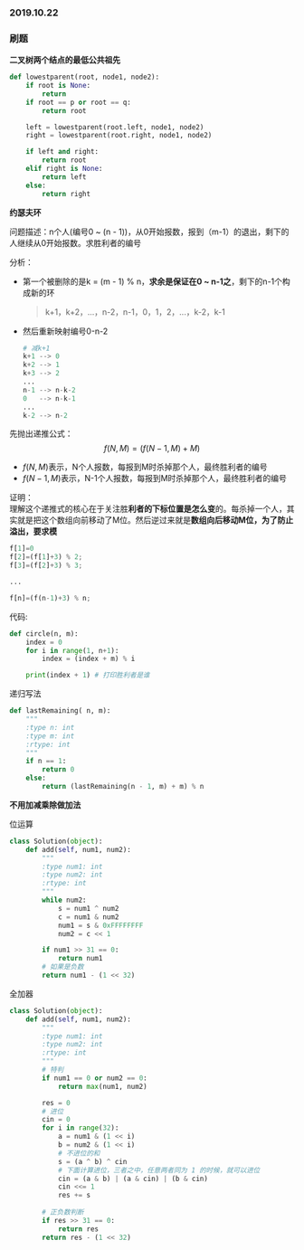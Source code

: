 ### **2019.10.22**

### **刷题**  

**二叉树两个结点的最低公共祖先**
```python
def lowestparent(root, node1, node2):
    if root is None:
        return 
    if root == p or root == q:
        return root

    left = lowestparent(root.left, node1, node2)
    right = lowestparent(root.right, node1, node2)

    if left and right:
        return root
    elif right is None:
        return left
    else:
        return right
```


**约瑟夫环**  

问题描述：n个人(编号0 ~ (n - 1))，从0开始报数，报到（m-1）的退出，剩下的人继续从0开始报数。求胜利者的编号

分析：
- 第一个被删除的是k = (m - 1) % n，**求余是保证在0 ~ n-1之**，剩下的n-1个构成新的环  
  >  k+1，k+2，...，n-2，n-1，0，1，2，...，k-2，k-1 

- 然后重新映射编号0-n-2
    ```python
    # 减k+1
    k+1 --> 0
    k+2 --> 1
    k+3 --> 2
    ...
    n-1 --> n-k-2
    0   --> n-k-1
    ...
    k-2 --> n-2
    ```
先抛出递推公式：
$$
f(N,M)=(f(N−1,M)+M)%N
$$
- $f(N,M)$表示，N个人报数，每报到M时杀掉那个人，最终胜利者的编号
- $f(N−1,M)$表示，N-1个人报数，每报到M时杀掉那个人，最终胜利者的编号  

证明：  
理解这个递推式的核心在于关注胜**利者的下标位置是怎么变**的。每杀掉一个人，其实就是把这个数组向前移动了M位。然后逆过来就是**数组向后移动M位，为了防止溢出，要求模**
```python
f[1]=0  
f[2]=(f[1]+3) % 2;
f[3]=(f[2]+3) % 3;

...

f[n]=(f(n-1)+3) % n;
```
代码:
```python 
def circle(n, m):
    index = 0
    for i in range(1, n+1):
        index = (index + m) % i

    print(index + 1) # 打印胜利者是谁
```
递归写法
```python
def lastRemaining( n, m):
    """
    :type n: int
    :type m: int
    :rtype: int
    """
    if n == 1:
        return 0
    else:
        return (lastRemaining(n - 1, m) + m) % n
```

**不用加减乘除做加法**    

位运算
```python
class Solution(object):
    def add(self, num1, num2):
        """
        :type num1: int
        :type num2: int
        :rtype: int
        """
        while num2:
            s = num1 ^ num2
            c = num1 & num2
            num1 = s & 0xFFFFFFFF
            num2 = c << 1

        if num1 >> 31 == 0:
            return num1
        # 如果是负数
        return num1 - (1 << 32)
```

全加器
```python
class Solution(object):
    def add(self, num1, num2):
        """
        :type num1: int
        :type num2: int
        :rtype: int
        """
        # 特判
        if num1 == 0 or num2 == 0:
            return max(num1, num2)

        res = 0
        # 进位
        cin = 0
        for i in range(32):
            a = num1 & (1 << i)
            b = num2 & (1 << i)
            # 不进位的和
            s = (a ^ b) ^ cin
            # 下面计算进位，三者之中，任意两者同为 1 的时候，就可以进位
            cin = (a & b) | (a & cin) | (b & cin)
            cin <<= 1
            res += s
            
        # 正负数判断
        if res >> 31 == 0:
            return res
        return res - (1 << 32)
```
